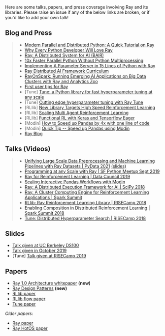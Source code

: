 Here are some talks, papers, and press coverage involving Ray and its
libraries. Please raise an issue if any of the below links are broken,
or if you\'d like to add your own talk!
<br>

## Blog and Press
> -   [Modern Parallel and Distributed Python: A Quick Tutorial on Ray]
> -   [Why Every Python Developer Will Love Ray]
> -   [Ray: A Distributed System for AI (BAIR)]
> -   [10x Faster Parallel Python Without Python Multiprocessing]
> -   [Implementing A Parameter Server in 15 Lines of Python with Ray]
> -   [Ray Distributed AI Framework Curriculum]
> -   [RayOnSpark: Running Emerging AI Applications on Big Data Clusters
>     with Ray and Analytics Zoo]
> -   [First user tips for Ray]
> -   \[Tune\] [Tune: a Python library for fast hyperparameter tuning at
>     any scale]
> -   \[Tune\] [Cutting edge hyperparameter tuning with Ray Tune]
> -   \[RLlib\] [New Library Targets High Speed Reinforcement Learning]
> -   \[RLlib\] [Scaling Multi Agent Reinforcement Learning]
> -   \[RLlib\] [Functional RL with Keras and Tensorflow Eager]
> -   \[Modin\] [How to Speed up Pandas by 4x with one line of code]
> -   \[Modin\] [Quick Tip -- Speed up Pandas using Modin]
> -   [Ray Blog]

  [Modern Parallel and Distributed Python: A Quick Tutorial on Ray]: https://towardsdatascience.com/modern-parallel-and-distributed-python-a-quick-tutorial-on-ray-99f8d70369b8
  [Why Every Python Developer Will Love Ray]: https://www.datanami.com/2019/11/05/why-every-python-developer-will-love-ray/
  [Ray: A Distributed System for AI (BAIR)]: http://bair.berkeley.edu/blog/2018/01/09/ray/
  [10x Faster Parallel Python Without Python Multiprocessing]: https://towardsdatascience.com/10x-faster-parallel-python-without-python-multiprocessing-e5017c93cce1
  [Implementing A Parameter Server in 15 Lines of Python with Ray]: https://ray-project.github.io/2018/07/15/parameter-server-in-fifteen-lines.html
  [Ray Distributed AI Framework Curriculum]: https://rise.cs.berkeley.edu/blog/ray-intel-curriculum/
  [RayOnSpark: Running Emerging AI Applications on Big Data Clusters with Ray and Analytics Zoo]:
    https://medium.com/riselab/rayonspark-running-emerging-ai-applications-on-big-data-clusters-with-ray-and-analytics-zoo-923e0136ed6a
  [First user tips for Ray]: https://rise.cs.berkeley.edu/blog/ray-tips-for-first-time-users/
  [Tune: a Python library for fast hyperparameter tuning at any scale]: https://towardsdatascience.com/fast-hyperparameter-tuning-at-scale-d428223b081c
  [Cutting edge hyperparameter tuning with Ray Tune]: https://medium.com/riselab/cutting-edge-hyperparameter-tuning-with-ray-tune-be6c0447afdf
  [New Library Targets High Speed Reinforcement Learning]: https://www.datanami.com/2018/02/01/rays-new-library-targets-high-speed-reinforcement-learning/
  [Scaling Multi Agent Reinforcement Learning]: http://bair.berkeley.edu/blog/2018/12/12/rllib/
  [Functional RL with Keras and Tensorflow Eager]: https://bair.berkeley.edu/blog/2019/10/14/functional-rl/
  [How to Speed up Pandas by 4x with one line of code]: https://www.kdnuggets.com/2019/11/speed-up-pandas-4x.html
  [Quick Tip -- Speed up Pandas using Modin]: https://pythondata.com/quick-tip-speed-up-pandas-using-modin/
  [Ray Blog]: https://ray-project.github.io/


## Talks (Videos)
> -   [Unifying Large Scale Data Preprocessing and Machine Learning
>     Pipelines with Ray Datasets \| PyData 2021][] [(slides)]
> -   [Programming at any Scale with Ray \| SF Python Meetup Sept 2019]
> -   [Ray for Reinforcement Learning \| Data Council 2019]
> -   [Scaling Interactive Pandas Workflows with Modin]
> -   [Ray: A Distributed Execution Framework for AI \| SciPy 2018]
> -   [Ray: A Cluster Computing Engine for Reinforcement Learning
>     Applications \| Spark Summit]
> -   [RLlib: Ray Reinforcement Learning Library \| RISECamp 2018]
> -   [Enabling Composition in Distributed Reinforcement Learning \|
>     Spark Summit 2018]
> -   [Tune: Distributed Hyperparameter Search \| RISECamp 2018]

  [Unifying Large Scale Data Preprocessing and Machine Learning Pipelines with Ray Datasets \| PyData 2021]:
    https://zoom.us/rec/share/0cjbk_YdCTbiTm7gNhzSeNxxTCCEy1pCDUkkjfBjtvOsKGA8XmDOx82jflHdQCUP.fsjQkj5PWSYplOTz?startTime=1635456658000
  [(slides)]: https://docs.google.com/presentation/d/19F_wxkpo1JAROPxULmJHYZd3sKryapkbMd0ib3ndMiU/edit?usp=sharing
  [Programming at any Scale with Ray \| SF Python Meetup Sept 2019]: https://www.youtube.com/watch?v=LfpHyIXBhlE
  [Ray for Reinforcement Learning \| Data Council 2019]: https://www.youtube.com/watch?v=Ayc0ca150HI
  [Scaling Interactive Pandas Workflows with Modin]: https://www.youtube.com/watch?v=-HjLd_3ahCw
  [Ray: A Distributed Execution Framework for AI \| SciPy 2018]: https://www.youtube.com/watch?v=D_oz7E4v-U0
  [Ray: A Cluster Computing Engine for Reinforcement Learning Applications \| Spark Summit]:
    https://www.youtube.com/watch?v=xadZRRB_TeI
  [RLlib: Ray Reinforcement Learning Library \| RISECamp 2018]: https://www.youtube.com/watch?v=eeRGORQthaQ
  [Enabling Composition in Distributed Reinforcement Learning \| Spark Summit 2018]:
    https://www.youtube.com/watch?v=jAEPqjkjth4
  [Tune: Distributed Hyperparameter Search \| RISECamp 2018]: https://www.youtube.com/watch?v=38Yd_dXW51Q


## Slides
-   [Talk given at UC Berkeley DS100]
-   [Talk given in October 2019]
-   \[Tune\] [Talk given at RISECamp 2019]

  [Talk given at UC Berkeley DS100]: https://docs.google.com/presentation/d/1sF5T_ePR9R6fAi2R6uxehHzXuieme63O2n_5i9m7mVE/edit?usp=sharing
  [Talk given in October 2019]: https://docs.google.com/presentation/d/13K0JsogYQX3gUCGhmQ1PQ8HILwEDFysnq0cI2b88XbU/edit?usp=sharing
  [Talk given at RISECamp 2019]: https://docs.google.com/presentation/d/1v3IldXWrFNMK-vuONlSdEuM82fuGTrNUDuwtfx4axsQ/edit?usp=sharing


## Papers
-   [Ray 1.0 Architecture whitepaper] **(new)**
-   [Ray Design Patterns] **(new)**
-   [RLlib paper]
-   [RLlib flow paper]
-   [Tune paper]

*Older papers:*

-   [Ray paper]
-   [Ray HotOS paper]

  [Ray 1.0 Architecture whitepaper]: https://docs.google.com/document/d/1lAy0Owi-vPz2jEqBSaHNQcy2IBSDEHyXNOQZlGuj93c/preview
  [Ray Design Patterns]: https://docs.google.com/document/d/167rnnDFIVRhHhK4mznEIemOtj63IOhtIPvSYaPgI4Fg/edit
  [RLlib paper]: https://arxiv.org/abs/1712.09381
  [RLlib flow paper]: https://arxiv.org/abs/2011.12719
  [Tune paper]: https://arxiv.org/abs/1807.05118
  [Ray paper]: https://arxiv.org/abs/1712.05889
  [Ray HotOS paper]: https://arxiv.org/abs/1703.03924